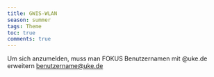 ```yaml
---
title: GWIS-WLAN
season: summer
tags: Theme
toc: true
comments: true
---
```


Um sich anzumelden, muss man FOKUS Benutzernamen mit @uke.de erweitern
benutzername@uke.de
